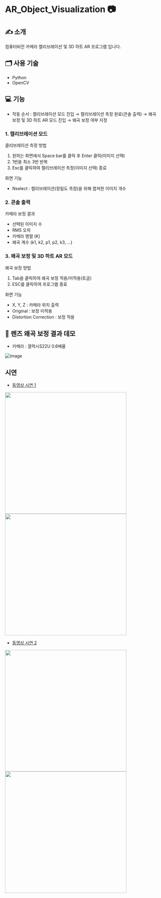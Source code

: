 # AR_Object_Visualization 📷

## ✍ 소개
컴퓨터비전 카메라 캘리브레이션 및 3D 하트 AR 프로그램 입니다.

## 🗂️ 사용 기술
- Python
- OpenCV

## 💻 기능
- 작동 순서 : 캘리브레이션 모드 진입 → 캘리브레이션 측정 완료(콘솔 출력) → 왜곡 보정 및 3D 하트 AR 모드 진입 → 왜곡 보정 여부 지정

### 1. 캘리브레이션 모드
클리브레이션 측정 방법
1. 원하는 화면에서 Space bar를 클릭 후 Enter 클릭(이미지 선택)
2. 1번을 최소 3번 반복
3. Esc를 클릭하여 캘리브레이션 측정(이미지 선택) 종료

화면 기능
- Nselect : 캘리브레이션(정밀도 측정)을 위해 캡쳐한 이미지 개수

### 2. 콘솔 출력
카메라 보정 결과
- 선택된 이미지 수
- RMS 오차
- 카메라 행렬 (K)
- 왜곡 계수 (k1, k2, p1, p2, k3, ...)

### 3. 왜곡 보정 및 3D 하트 AR 모드
왜곡 보정 방법
1. Tab을 클릭하여 왜곡 보정 적용/미적용(토글)
2. ESC를 클릭하여 프로그램 종료

화면 기능
- X, Y, Z : 카메라 위치 출력
- Original : 보정 미적용
- Distortion Correction : 보정 적용


## 📸 렌즈 왜곡 보정 결과 데모
- 카메라 : 갤럭시S22U 0.6배율
  
![image](https://github.com/nodb/AR_Object_Visualization/assets/71473708/61c0ced4-b29b-4a4d-b89d-de597650dcf0)


## 시연
- [동영상 시연 1](https://youtu.be/oAAc2vTq_d4)

<img src="https://github.com/nodb/AR_Object_Visualization/assets/71473708/1b7e7856-1444-474d-a90b-bed31f087d43" width="400">
<img src="https://github.com/nodb/AR_Object_Visualization/assets/71473708/8e57405b-2c9a-4fef-970b-7cbd7a14e528" width="400">

- [동영상 시연 2](https://youtu.be/jz6TujvT_6I)

<img src="https://github.com/nodb/AR_Object_Visualization/assets/71473708/97cec2c5-1416-465c-a260-33d7370880f5" width="400">
<img src="https://github.com/nodb/AR_Object_Visualization/assets/71473708/e7096265-35c1-4a37-8755-ff0a2bdf1956" width="400">
